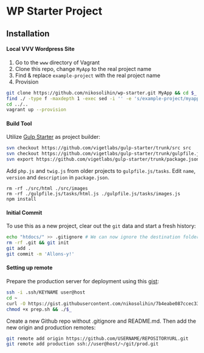 # WP Starter Project

## Installation
#### Local VVV Wordpress Site
1. Go to the `www` directory of Vagrant
2. Clone this repo, change `MyApp` to the real project name
3. Find & replace `example-project` with the real project name
4. Provision
```bash
git clone https://github.com/nikosolihin/wp-starter.git MyApp && cd $_
find ./ -type f -maxdepth 1 -exec sed -i '' -e 's/example-project/myapp/g' {} \;
cd ../..
vagrant up --provision
```

#### Build Tool
Utilize [Gulp Starter](https://github.com/vigetlabs/gulp-starter) as project builder:
```bash
svn checkout https://github.com/vigetlabs/gulp-starter/trunk/src src
svn checkout https://github.com/vigetlabs/gulp-starter/trunk/gulpfile.js gulpfile.js
svn export https://github.com/vigetlabs/gulp-starter/trunk/package.json
```
Add `php.js` and `twig.js` from older projects to `gulpfile.js/tasks`. Edit `name`, `version` and `description` in `package.json`.

```
rm -rf ./src/html ./src/images
rm -rf ./gulpfile.js/tasks/html.js ./gulpfile.js/tasks/images.js
npm install
```

#### Initial Commit
To use this as a new project, clear out the `git` data and start a fresh history:

```bash
echo "htdocs/" >> .gitignore # We can now ignore the destination folder after vagrant provision
rm -rf .git && git init
git add .
git commit -m 'Allons-y!'
```

#### Setting up remote
Prepare the production server for deployment using this [gist](https://gist.github.com/nikosolihin/7b4eabe087ccec339eca6d8e60d1c56f#file-prep-sh-L5):
```bash
ssh -i .ssh/KEYNAME user@host
cd ~
curl -O https://gist.githubusercontent.com/nikosolihin/7b4eabe087ccec339eca6d8e60d1c56f/raw/7e433ce5a235e1b150d2eeb2fec9c1f0d664b42a/prep.sh
chmod +x prep.sh && ./$_
```
Create a new Github repo without .gitignore and README.md. Then add the new origin and production remotes:
```bash
git remote add origin https://github.com/USERNAME/REPOSITORYURL.git
git remote add production ssh://user@host/~/git/prod.git
```
